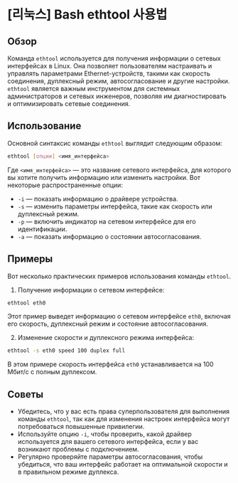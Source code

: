 # [리눅스] Bash ethtool 사용법

## Обзор
Команда `ethtool` используется для получения информации о сетевых интерфейсах в Linux. Она позволяет пользователям настраивать и управлять параметрами Ethernet-устройств, такими как скорость соединения, дуплексный режим, автосогласование и другие настройки. `ethtool` является важным инструментом для системных администраторов и сетевых инженеров, позволяя им диагностировать и оптимизировать сетевые соединения.

## Использование
Основной синтаксис команды `ethtool` выглядит следующим образом:

```bash
ethtool [опции] <имя_интерфейса>
```

Где `<имя_интерфейса>` — это название сетевого интерфейса, для которого вы хотите получить информацию или изменить настройки. Вот некоторые распространенные опции:

- `-i` — показать информацию о драйвере устройства.
- `-s` — изменить параметры интерфейса, такие как скорость или дуплексный режим.
- `-p` — включить индикатор на сетевом интерфейсе для его идентификации.
- `-a` — показать информацию о состоянии автосогласования.

## Примеры
Вот несколько практических примеров использования команды `ethtool`.

1. Получение информации о сетевом интерфейсе:

```bash
ethtool eth0
```

Этот пример выведет информацию о сетевом интерфейсе `eth0`, включая его скорость, дуплексный режим и состояние автосогласования.

2. Изменение скорости и дуплексного режима интерфейса:

```bash
ethtool -s eth0 speed 100 duplex full
```

В этом примере скорость интерфейса `eth0` устанавливается на 100 Мбит/с с полным дуплексом.

## Советы
- Убедитесь, что у вас есть права суперпользователя для выполнения команды `ethtool`, так как для изменения настроек интерфейса могут потребоваться повышенные привилегии.
- Используйте опцию `-i`, чтобы проверить, какой драйвер используется для вашего сетевого интерфейса, если у вас возникают проблемы с подключением.
- Регулярно проверяйте параметры автосогласования, чтобы убедиться, что ваш интерфейс работает на оптимальной скорости и в правильном режиме дуплекса.